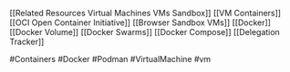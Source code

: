 
[[Related Resources Virtual Machines VMs Sandbox]]
  [[VM Containers]]
  [[OCI Open Container Initiative]]
  [[Browser Sandbox VMs]]
  [[Docker]]
  [[Docker Volume]]
  [[Docker Swarms]]
  [[Docker Compose]]
  [[Delegation Tracker]]


#Containers #Docker #Podman #VirtualMachine #vm 